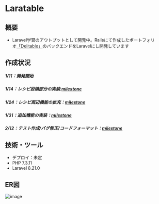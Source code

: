 # Laratable

## 概要
- Laravel学習のアウトプットとして開発中。Railsにて作成したポートフォリオ[「Delitable」](https://github.com/OnoS07/Delitable)のバックエンドをLaravelにし開発しています


## 作成状況
##### 1/11：開発開始 
##### 1/14：レシピ投稿部分の実装:[milestone](https://github.com/OnoS07/Laratable/milestone/1)
##### 1/24：レシピ周辺機能の拡充：[milestone](https://github.com/OnoS07/Laratable/milestone/2)
##### 1/31：追加機能の実装：[milestone](https://github.com/OnoS07/Laratable/milestone/3)
##### 2/12：テスト作成/バグ修正/コードフォーマット：[milestone](https://github.com/OnoS07/Laratable/milestone/4)


## 技術・ツール
- デプロイ：未定
- PHP 7.3.11
- Laravel 8.21.0

## ER図
![image](https://user-images.githubusercontent.com/62997834/105715286-c31eb200-5f60-11eb-987e-efa0888ce464.png)
